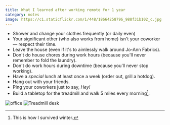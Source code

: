 ```yaml
---
title: What I learned after working remote for 1 year
category: notes
image: https://c1.staticflickr.com/1/448/18664258796_988f31b102_c.jpg
---
```


* Shower and change your clothes frequently (or daily even)
* Your significant other (who also works from home) isn't your coworker &mdash; respect their time.
* Leave the house (even if it's to aimlessly walk around Jo-Ann Fabrics).
* Don't do house chores during work hours (because you'll never remember to fold the laundry).
* Don't do work hours during downtime (because you'll never stop working).
* Have a *special* lunch at least once a week (order out, grill a hotdog).
* Hang out with your friends.
* Ping your coworkers just to say, *Hey!*
* Build a tabletop for the treadmill and walk 5 miles every morning[^1]:

<div class="photos">
<img src="https://c1.staticflickr.com/1/448/18664258796_988f31b102_c.jpg" alt="office" class="img-tall">
<img src="https://c1.staticflickr.com/1/497/18504173480_fbb625a911_b.jpg" alt="Treadmill desk" class="img-wide">
</div>

[^1]: This is how I survived winter.
